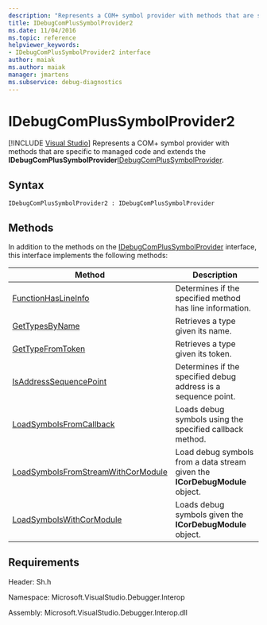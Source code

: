 ```yaml
---
description: "Represents a COM+ symbol provider with methods that are specific to managed code and extends the IDebugComPlusSymbolProvider."
title: IDebugComPlusSymbolProvider2
ms.date: 11/04/2016
ms.topic: reference
helpviewer_keywords:
- IDebugComPlusSymbolProvider2 interface
author: maiak
ms.author: maiak
manager: jmartens
ms.subservice: debug-diagnostics
---
```

# IDebugComPlusSymbolProvider2

 [!INCLUDE [Visual Studio](~/includes/applies-to-version/vs-windows-only.md)]
Represents a COM+ symbol provider with methods that are specific to managed code and extends the **IDebugComPlusSymbolProvider**[IDebugComPlusSymbolProvider](../../../extensibility/debugger/reference/idebugcomplussymbolprovider.md).

## Syntax

```
IDebugComPlusSymbolProvider2 : IDebugComPlusSymbolProvider
```

## Methods
 In addition to the methods on the [IDebugComPlusSymbolProvider](../../../extensibility/debugger/reference/idebugcomplussymbolprovider.md) interface, this interface implements the following methods:

|Method|Description|
|------------|-----------------|
|[FunctionHasLineInfo](../../../extensibility/debugger/reference/idebugcomplussymbolprovider2-functionhaslineinfo.md)|Determines if the specified method has line information.|
|[GetTypesByName](../../../extensibility/debugger/reference/idebugcomplussymbolprovider2-gettypesbyname.md)|Retrieves a type given its name.|
|[GetTypeFromToken](../../../extensibility/debugger/reference/idebugcomplussymbolprovider2-gettypefromtoken.md)|Retrieves a type given its token.|
|[IsAddressSequencePoint](../../../extensibility/debugger/reference/idebugcomplussymbolprovider2-isaddresssequencepoint.md)|Determines if the specified debug address is a sequence point.|
|[LoadSymbolsFromCallback](../../../extensibility/debugger/reference/idebugcomplussymbolprovider2-loadsymbolsfromcallback.md)|Loads debug symbols using the specified callback method.|
|[LoadSymbolsFromStreamWithCorModule](../../../extensibility/debugger/reference/idebugcomplussymbolprovider2-loadsymbolsfromstreamwithcormodule.md)|Load debug symbols from a data stream given the **ICorDebugModule** object.|
|[LoadSymbolsWithCorModule](../../../extensibility/debugger/reference/idebugcomplussymbolprovider2-loadsymbolswithcormodule.md)|Loads debug symbols given the **ICorDebugModule** object.|

## Requirements
 Header: Sh.h

 Namespace: Microsoft.VisualStudio.Debugger.Interop

 Assembly: Microsoft.VisualStudio.Debugger.Interop.dll
